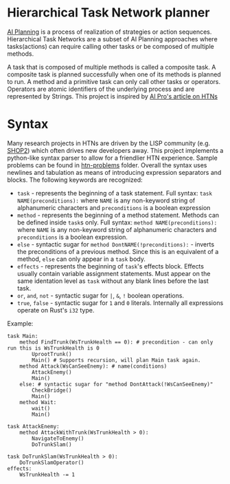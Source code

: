 # Hierarchical Task Network planner

[AI Planning](https://en.wikipedia.org/wiki/Automated_planning_and_scheduling) is a process of realization of strategies or action sequences. Hierarchical Task Networks are a subset of AI Planning approaches where tasks(actions) can require calling other tasks or be composed of multiple methods. 

A task that is composed of multiple methods is called a composite task. A composite task is planned successfully when one of its methods is planned to run. A method and a primitive task can only call other tasks or operators. Operators are atomic identifiers of the underlying process and are represented by Strings. This project is inspired by [AI Pro's article on HTNs](https://www.gameaipro.com/GameAIPro/GameAIPro_Chapter12_Exploring_HTN_Planners_through_Example.pdf)

# Syntax

Many research projects in HTNs are driven by the LISP community (e.g. [SHOP2](https://github.com/cl-axon/shop2)) which often drives new developers away. This project implements a python-like syntax parser to allow for a friendlier HTN experience. Sample problems can be found in [htn-problems](htn-problems/) folder. Overall the syntax uses newlines and tabulation as means of introducing expression separators and blocks. The following keywords are recognized:

* `task` - represents the beginning of a task statement. Full syntax: `task NAME(preconditions):` where `NAME` is any non-keyword string of alphanumeric characters and `preconditions` is a boolean expression
* `method` - represents the beginning of a method statement. Methods can be defined inside `task`s only. Full syntax: `method NAME(preconditions):` where `NAME` is any non-keyword string of alphanumeric characters and `preconditions` is a boolean expression.
* `else` - syntactic sugar for `method DontNAME(!preconditions):` - inverts the preconditions of a previous method. Since this is an equivalent of a method, `else` can only appear in a `task` body.
* `effects` - represents the beginning of `task`'s effects block. Effects usually contain variable assignment statements. Must appear on the same identation level as `task` without any blank lines before the last task.
* `or`, `and`, `not` - syntactic sugar for `|`, `&`, `!` boolean operations.
* `true`, `false` - syntactic sugar for `1` and `0` literals. Internally all expressions operate on Rust's `i32` type. 

Example:

```
task Main:
    method FindTrunk(WsTrunkHealth == 0): # precondition - can only run this is WsTrunkHealth is 0
        UprootTrunk()
        Main() # Supports recursion, will plan Main task again. 
    method Attack(WsCanSeeEnemy): # name(conditions)
        AttackEnemy()
        Main()
    else: # syntactic sugar for "method DontAttack(!WsCanSeeEnemy)"
        CheckBridge()
        Main()
    method Wait:
        wait()
        Main()

task AttackEnemy:
    method AttackWithTrunk(WsTrunkHealth > 0):
        NavigateToEnemy()
        DoTrunkSlam()

task DoTrunkSlam(WsTrunkHealth > 0):
    DoTrunkSlamOperator()
effects:
    WsTrunkHealth -= 1
```